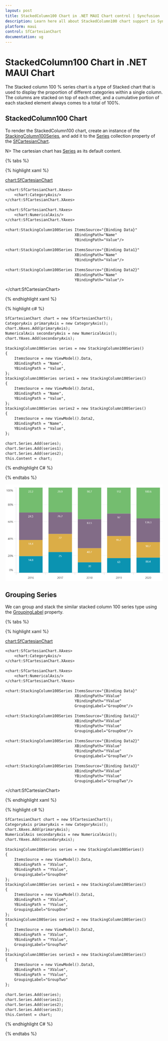 ```yaml
---
layout: post
title: StackedColumn100 Chart in .NET MAUI Chart control | Syncfusion
description: Learn here all about StackedColumn100 chart support in Syncfusion .NET MAUI Chart (SfCartesianChart) control.
platform: maui
control: SfCartesianChart
documentation: ug
---
```


# StackedColumn100 Chart in .NET MAUI Chart

The Stacked column 100 % series chart is a type of Stacked chart that is used to display the proportion of different categories within a single column. The columns are stacked on top of each other, and a cumulative portion of each stacked element always comes to a total of 100%.

## StackedColumn100 Chart

To render the StackedColumn100 chart, create an instance of the [StackingColumn100Series](), and add it to the [Series](https://help.syncfusion.com/cr/maui/Syncfusion.Maui.Charts.SfCartesianChart.html#Syncfusion_Maui_Charts_SfCartesianChart_Series) collection property of the [SfCartesianChart](https://help.syncfusion.com/cr/maui/Syncfusion.Maui.Charts.SfCartesianChart.html?tabs=tabid-1).

N> The cartesian chart has [Series](https://help.syncfusion.com/cr/maui/Syncfusion.Maui.Charts.SfCartesianChart.html#Syncfusion_Maui_Charts_SfCartesianChart_Series) as its default content.

{% tabs %}

{% highlight xaml %}

<chart:SfCartesianChart>

    <chart:SfCartesianChart.XAxes>
        <chart:CategoryAxis/>
    </chart:SfCartesianChart.XAxes>

    <chart:SfCartesianChart.YAxes>
        <chart:NumericalAxis/>
    </chart:SfCartesianChart.YAxes>   

    <chart:StackingColumn100Series ItemsSource="{Binding Data}"
                                   XBindingPath="Name"
                                   YBindingPath="Value"/>

    <chart:StackingColumn100Series ItemsSource="{Binding Data1}"
                                   XBindingPath="Name"
                                   YBindingPath="Value"/>

    <chart:StackingColumn100Series ItemsSource="{Binding Data2}"
                                   XBindingPath="Name"
                                   YBindingPath="Value"/>

</chart:SfCartesianChart>

{% endhighlight xaml %}

{% highlight c# %}

    SfCartesianChart chart = new SfCartesianChart();
    CategoryAxis primaryAxis = new CategoryAxis();
    chart.XAxes.Add(primaryAxis);
    NumericalAxis secondaryAxis = new NumericalAxis();
    chart.YAxes.Add(secondaryAxis);

    StackingColumn100Series series = new StackingColumn100Series()
    {
        ItemsSource = new ViewModel().Data,
        XBindingPath = "Name",
        YBindingPath = "Value",
    };
    StackingColumn100Series series1 = new StackingColumn100Series()
    {
        ItemsSource = new ViewModel().Data1,
        XBindingPath = "Name",
        YBindingPath = "Value",
    };
    StackingColumn100Series series2 = new StackingColumn100Series()
    {
        ItemsSource = new ViewModel().Data2,
        XBindingPath = "Name",
        YBindingPath = "Value",
    };
 
    chart.Series.Add(series);
    chart.Series.Add(series1);
    chart.Series.Add(series2);
    this.Content = chart;

{% endhighlight C# %}

{% endtabs %}

![Stacking Column 100 Chart in MAUI](Chart-types_images/StackedColumn100Chart.png)

## Grouping Series 

We can group and stack the similar stacked column 100 series type using the [GroupingLabel](https://help.syncfusion.com/cr/maui/Syncfusion.Maui.Charts.StackingSeriesBase.html#Syncfusion_Maui_Charts_StackingSeriesBase_GroupingLabel) property. 

{% tabs %}

{% highlight xaml %}

<chart:SfCartesianChart>

    <chart:SfCartesianChart.XAxes>
        <chart:CategoryAxis/>
    </chart:SfCartesianChart.XAxes>

    <chart:SfCartesianChart.YAxes>
        <chart:NumericalAxis/>
    </chart:SfCartesianChart.YAxes>   

    <chart:StackingColumn100Series ItemsSource="{Binding Data}"
                                   XBindingPath="XValue"
                                   YBindingPath="YValue"
                                   GroupingLabel="GroupOne"/>

    <chart:StackingColumn100Series ItemsSource="{Binding Data1}"
                                   XBindingPath="XValue"
                                   YBindingPath="YValue"
                                   GroupingLabel="GroupOne"/>

    <chart:StackingColumn100Series ItemsSource="{Binding Data2}"
                                   XBindingPath="XValue"
                                   YBindingPath="YValue"
                                   GroupingLabel="GroupTwo"/>

    <chart:StackingColumn100Series ItemsSource="{Binding Data3}"
                                   XBindingPath="XValue"
                                   YBindingPath="YValue"
                                   GroupingLabel="GroupTwo"/>

</chart:SfCartesianChart>

{% endhighlight xaml %}

{% highlight c# %}

    SfCartesianChart chart = new SfCartesianChart();
    CategoryAxis primaryAxis = new CategoryAxis();
    chart.XAxes.Add(primaryAxis);
    NumericalAxis secondaryAxis = new NumericalAxis();
    chart.YAxes.Add(secondaryAxis);

    StackingColumn100Series series = new StackingColumn100Series()
    {
        ItemsSource = new ViewModel().Data,
        XBindingPath = "XValue",
        YBindingPath = "YValue",
        GroupingLabel="GroupOne"
    };
    StackingColumn100Series series1 = new StackingColumn100Series()
    {
        ItemsSource = new ViewModel().Data1,
        XBindingPath = "XValue",
        YBindingPath = "YValue",
        GroupingLabel="GroupOne"
    };
    StackingColumn100Series series2 = new StackingColumn100Series()
    {
        ItemsSource = new ViewModel().Data2,
        XBindingPath = "XValue",
        YBindingPath = "YValue",
        GroupingLabel="GroupTwo"
    };
    StackingColumn100Series series3 = new StackingColumn100Series()
    {
        ItemsSource = new ViewModel().Data3,
        XBindingPath = "XValue",
        YBindingPath = "YValue",
        GroupingLabel="GroupTwo"
    };

    chart.Series.Add(series);
    chart.Series.Add(series1);
    chart.Series.Add(series2);
    chart.Series.Add(series3);
    this.Content = chart;

{% endhighlight C# %}

{% endtabs %}